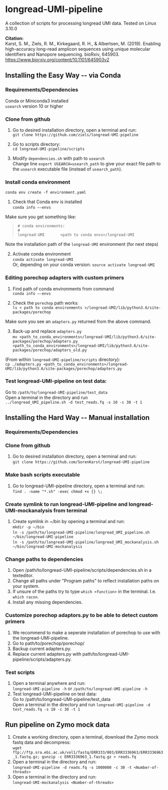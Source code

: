 # longread-UMI-pipeline
A collection of scripts for processing longread UMI data.
Tested on Linux 3.10.0

<b> Citation: </b> \
Karst, S. M., Ziels, R. M., Kirkegaard, R. H., & Albertsen, M. (2019). Enabling high-accuracy long-read amplicon sequences using unique molecular identifiers and Nanopore sequencing. bioRxiv, 645903.
https://www.biorxiv.org/content/10.1101/645903v2

## Installing the Easy Way -- via Conda
### Requirements/Dependencies 
Conda or Miniconda3 installed  
`usearch` version 10 or higher

### Clone from github
1. Go to desired installation directory, open a terminal and run:  \
   `git clone https://github.com/ziels/longread-UMI-pipeline`

2. Go to scripts directory: \
   `cd longread-UMI-pipeline/scripts`  

3. Modify `dependencies.sh` with path to `usearch`  
Change line `export USEARCH=usearch_path` to give your exact file path to the `usearch` executable file (instead of `usearch_path`). 

### Install conda environment 
   `conda env create -f environment.yaml`

1. Check that Conda env is installed \
   `conda info —-envs` 
   
Make sure you get something like: 

   > `# conda environments:`\
   > `#`\
   >  ` longread-UMI       <path to conda envs>/longread-UMI ` 
   
Note the installation path of the `longread-UMI` environment (for next steps)

2. Activate conda environment \
   `conda activate longread-UMI` \
   Or, depending on your conda version: `source activate longread-UMI`

### Editing porechop adapters with custom primers
1. Find path of conda environments from command \
   `conda info —-envs` 

2. Check the `porechop` path works: \
   `ls < path to conda environments >/longread-UMI/lib/python3.6/site-packages/porechop` 

Make sure you see an `adapters.py` returned from the above command.

3. Back-up and replace `adapters.py`\
   `mv <path_to_conda_environments>/longread-UMI/lib/python3.6/site-packages/porechop/adapters.py <path_to_conda_environments>/longread-UMI/lib/python3.6/site-packages/porechop/adapters_old.py`

(From within `longread-UMI-pipeline/scripts` directory):\
   `cp ./adapters.py <path_to_conda_environments>/longread-UMI/lib/python3.6/site-packages/porechop/adapters.py`

### Test longread-UMI-pipeline on test data:  
   Go to `/path/to/longread-UMI-pipeline/test_data`   
   Open a terminal in the directory and run \
   `../longread_UMI_pipeline.sh -d test_reads.fq -s 10 -c 30 -t 1`


## Installing the Hard Way -- Manual installation
### Requirements/Dependencies


### Clone from github
1. Go to desired installation directory, open a terminal and run:  
   `git clone https://github.com/SorenKarst/longread-UMI-pipeline`

### Make bash scripts executable
1. Go to longread-UMI-pipeline directory, open a terminal and run:  
   `find . -name "*.sh" -exec chmod +x {} \;`

### Create symlink to run longread-UMI-pipeline and longread-UMI-mockanalysis from terminal
1. Create symlink in ~/bin by opening a terminal and run:  
   `mkdir -p ~/bin`  
   `ln -s /path/to/longread-UMI-pipeline/longread_UMI_pipeline.sh ~/bin/longread-UMI-pipeline`  
   `ln -s /path/to/longread-UMI-pipeline/longread_UMI_mockanalysis.sh ~/bin/longread-UMI-mockanalysis`

### Change paths to dependencies
1. Open /path/to/longread-UMI-pipeline/scripts/dependencies.sh in a texteditor.
2. Change all paths under "Program paths" to reflect installation paths on your system.
3. If unsure of the paths try to type `which <function>` in the terminal. I.e. `which racon`.
4. Install any missing dependencies.

### Customize porechop adaptors.py to be able to detect custom primers
1. We recommend to make a seperate installation of porechop to use with the longread-UMI-pipeline.
2. Go to path/to/porechop/porechop/
3. Backup current adapters.py.
4. Replace current adapters.py with path/to/longread-UMI-pipeline/scripts/adapters.py.

### Test scripts
1. Open a terminal anywhere and run:  
  `longread-UMI-pipeline -h` or `/path/to/longread-UMI-pipeline -h`
2. Test longread-UMI-pipeline on test data:  
   Go to /path/to/longread-UMI-pipeline/test_data  
   Open a terminal in the directory and run `longread-UMI-pipeline -d test_reads.fq -s 10 -c 30 -t 1`

## Run pipeline on Zymo mock data
1. Create a working directory, open a terminal, download the Zymo mock fastq data and decompress:  
   `wget ftp://ftp.sra.ebi.ac.uk/vol1/fastq/ERR333/003/ERR3336963/ERR3336963_1.fastq.gz; gunzip -c ERR3336963_1.fastq.gz > reads.fq`  
2. Open a terminal in the directory and run:  
  `longread-UMI-pipeline -d reads.fq -s 1000000 -c 30 -t <Number-of-threads>`
3. Open a terminal in the directory and run:  
  `longread-UMI-mockanalysis <Number-of-threads>`
